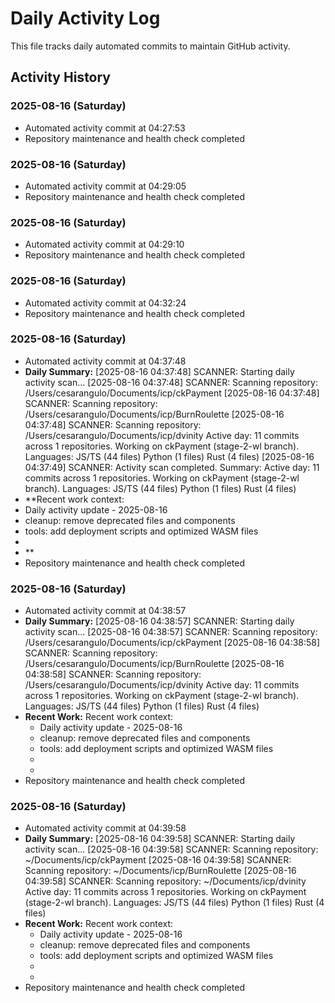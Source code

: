 # Daily Activity Log

This file tracks daily automated commits to maintain GitHub activity.

## Activity History


### 2025-08-16 (Saturday)
- Automated activity commit at 04:27:53
- Repository maintenance and health check completed

### 2025-08-16 (Saturday)
- Automated activity commit at 04:29:05
- Repository maintenance and health check completed

### 2025-08-16 (Saturday)
- Automated activity commit at 04:29:10
- Repository maintenance and health check completed

### 2025-08-16 (Saturday)
- Automated activity commit at 04:32:24
- Repository maintenance and health check completed

### 2025-08-16 (Saturday)
- Automated activity commit at 04:37:48
- **Daily Summary:** [2025-08-16 04:37:48] SCANNER: Starting daily activity scan...
[2025-08-16 04:37:48] SCANNER: Scanning repository: /Users/cesarangulo/Documents/icp/ckPayment
[2025-08-16 04:37:48] SCANNER: Scanning repository: /Users/cesarangulo/Documents/icp/BurnRoulette
[2025-08-16 04:37:48] SCANNER: Scanning repository: /Users/cesarangulo/Documents/icp/dvinity
Active day: 11 commits across 1 repositories. Working on ckPayment (stage-2-wl branch). Languages: JS/TS (44 files) Python (1 files) Rust (4 files) 
[2025-08-16 04:37:49] SCANNER: Activity scan completed. Summary: Active day: 11 commits across 1 repositories. Working on ckPayment (stage-2-wl branch). Languages: JS/TS (44 files) Python (1 files) Rust (4 files) 
- **Recent work context:
- Daily activity update - 2025-08-16
- cleanup: remove deprecated files and components
- tools: add deployment scripts and optimized WASM files
- 
- **
- Repository maintenance and health check completed

### 2025-08-16 (Saturday)
- Automated activity commit at 04:38:57
- **Daily Summary:** [2025-08-16 04:38:57] SCANNER: Starting daily activity scan...
[2025-08-16 04:38:57] SCANNER: Scanning repository: /Users/cesarangulo/Documents/icp/ckPayment
[2025-08-16 04:38:58] SCANNER: Scanning repository: /Users/cesarangulo/Documents/icp/BurnRoulette
[2025-08-16 04:38:58] SCANNER: Scanning repository: /Users/cesarangulo/Documents/icp/dvinity
Active day: 11 commits across 1 repositories. Working on ckPayment (stage-2-wl branch). Languages: JS/TS (44 files) Python (1 files) Rust (4 files) 
- **Recent Work:**
  Recent work context:
  - Daily activity update - 2025-08-16
  - cleanup: remove deprecated files and components
  - tools: add deployment scripts and optimized WASM files
  - 
  - 
- Repository maintenance and health check completed

### 2025-08-16 (Saturday)
- Automated activity commit at 04:39:58
- **Daily Summary:** [2025-08-16 04:39:58] SCANNER: Starting daily activity scan...
[2025-08-16 04:39:58] SCANNER: Scanning repository: ~/Documents/icp/ckPayment
[2025-08-16 04:39:58] SCANNER: Scanning repository: ~/Documents/icp/BurnRoulette
[2025-08-16 04:39:58] SCANNER: Scanning repository: ~/Documents/icp/dvinity
Active day: 11 commits across 1 repositories. Working on ckPayment (stage-2-wl branch). Languages: JS/TS (44 files) Python (1 files) Rust (4 files) 
- **Recent Work:**
  Recent work context:
  - Daily activity update - 2025-08-16
  - cleanup: remove deprecated files and components
  - tools: add deployment scripts and optimized WASM files
  - 
  - 
- Repository maintenance and health check completed
